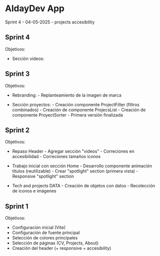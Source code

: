 # AldayDev App

Sprint 4 - 04-05-2025 - projects accesibility

## Sprint 4

Objetivos:

* Sección videos:
       

## Sprint 3

Objetivos:

* Rebranding:
       - Replanteamiento de la imagen de marca

* Sección proyectos:
       - Creación componente ProjectFilter (filtros combinados)
       - Creación de componente ProjecsList
       - Creación de componente ProyectSorter
       - Primera versión finalizada

## Sprint 2

Objetivos:

* Repaso Header 
       - Agregar sección "videos"
       - Correciones en accesibilidad
       - Correciones tamaños iconos

* Trabajo inicial con sección Home
       - Desarrollo componente animación titulos (reutilizable)
       - Crear "spotlight" section (primera vista)
       - Responsive "spotlight" section

* Tech and projects DATA
       - Creación de objetos con datos
       - Recolección de iconos e imágenes

## Sprint 1

Objetivos:

* Configuración inicial (Vite)
* Configuración de fuente principal
* Selección de colores principales
* Selección de páginas (CV, Projects, About)
* Creación del header (+ responsive + accesibility)


